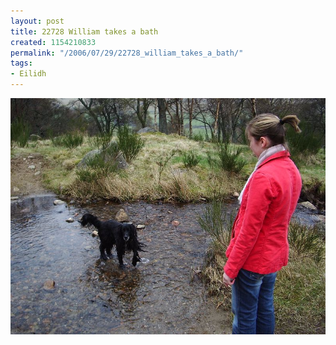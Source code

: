 ```yaml
---
layout: post
title: 22728 William takes a bath
created: 1154210833
permalink: "/2006/07/29/22728_william_takes_a_bath/"
tags:
- Eilidh
---
```


<img src="/image/images/imgp2728.jpg"/>

